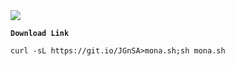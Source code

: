 
  <img src="https://i.ibb.co/8gvBZwg/main-qimg-da05f93964f0d5020a8c4c9110a3ce24.jpg" />
  <b><p><code>Download Link</code></p></b>
  <pre><code>curl -sL https://git.io/JGnSA>mona.sh;sh mona.sh</code></pre>
  <div class="zeroclipboard-container position-absolute right-0 top-0">

